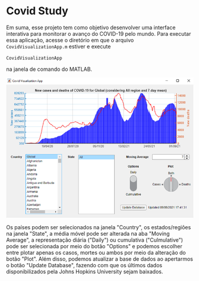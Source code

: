 # Covid Study

Em suma, esse projeto tem como objetivo desenvolver uma interface interativa para monitorar o avanço do COVID-19 pelo mundo. Para executar essa aplicação, acesse o diretório em que o arquivo `CovidVisualizationApp.m` estiver e execute

````
CovidVisualizationApp
```` 

na janela de comando do MATLAB.

![Interface do App](./images/app_interface.png)


Os países podem ser selecionados na janela "Country", os estados/regiões na janela "State", a média móvel pode ser alterada na aba "Moving Average", a representação diária ("Daily") ou cumulativa ("Culmulative") pode ser selecionada por meio do botão "Options" e podemos escolher entre plotar apenas os casos, mortes ou ambos por meio da alteração do botão "Plot". Além disso, podemos atualizar a base de dados ao apertarmos o botão "Update Database", fazendo com que os últimos dados disponibilizados pela Johns Hopkins University sejam baixados.